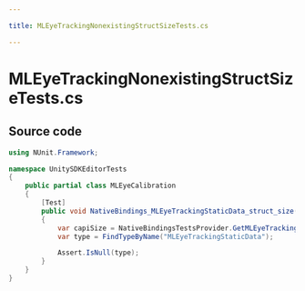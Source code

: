 ```yaml
---

title: MLEyeTrackingNonexistingStructSizeTests.cs

---
```



# MLEyeTrackingNonexistingStructSizeTests.cs









## Source code

```csharp
using NUnit.Framework;

namespace UnitySDKEditorTests
{
    public partial class MLEyeCalibration
    {
        [Test]
        public void NativeBindings_MLEyeTrackingStaticData_struct_size()
        {
            var capiSize = NativeBindingsTestsProvider.GetMLEyeTrackingStaticDataSize();
            var type = FindTypeByName("MLEyeTrackingStaticData");

            Assert.IsNull(type);
        }
    }
}
```



